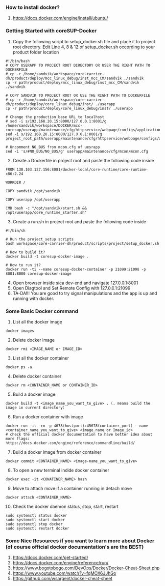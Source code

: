 ### How to install docker?
  1. https://docs.docker.com/engine/install/ubuntu/

### Getting Started with coreSUP-Docker
1. Copy the following script to setup_docker.sh file and place it to project root directory. Edit Line 4, 8 & 12 of setup_docker.sh occording to your product folder location
```
#!/bin/bash
# COPY USERAPP TO PROJECT ROOT DIRECTORY OR USER THE RIGHT PATH TO DOCKERFILE
# cp -r /home/sandvik/workspace/core-carrier-dh/product/deploy/mcc_linux_debug/inst_mcc_CM/sandvik ./sandvik
cp -r path/product/deploy/mcc_linux_debug/inst_mcc_CM/sandvik ./sandvik

# COPY SANDVIK TO PROJECT ROOT OR USE THE RIGHT PATH TO DOCKERFILE
# cp -r /home/sandvik/workspace/core-carrier-dh/product/deploy/core_linux_debug/inst/ ./userapp
cp -r path/product/deploy/core_linux_debug/inst/ ./userapp

# Change the production base URL to localhost
# sed -i s/192.168.20.15:8000/127.0.0.1:8001/g /home/sandvik/workspace/DOCKER/mcc-coresup/userapp/maintenance/cfg/httpservice/webpage/configs/applicationConfig.json
sed -i s/192.168.20.15:8000/127.0.0.1:8001/g project_root_path/userapp/maintenance/cfg/httpservice/webpage/configs/applicationConfig.json

# Uncomment NO_BUS from mcon.cfg of uesrapp
sed -i 's/#NO_BUS/NO_BUS/g' userapp/maintenance/cfg/mcon/mcon.cfg
```

2. Create a Dockerfile in project root and paste the following code inside
```
FROM 138.103.127.156:8081/docker-local/core-runtime/core-runtime-x86:2.24

WORKDIR /

COPY sandvik /opt/sandvik

COPY userapp /opt/userapp

CMD bash -c "/opt/sandvik/start.sh && /opt/userapp/core_runtime_starter.sh"
```
3. Create a run.sh in project root and paste the following code inside
```
#!/bin/sh

# Run the project_setup scripts
bash workspace/core-carrier-dh/product/scripts/project/setup_docker.sh

# How to build it?
docker build -t coresup-docker-image .

# How to run it?
docker run -ti --name coresup-docker-container -p 21099:21098 -p 8001:8000 coresup-docker-image
```
4. Open browser inside sica dev-end and navigate 127.0.0.1:8001
5. Open Diagtool and Set Remote Config with 127.0.0.1:21099
6. TA-DA!!! You are good to try signal manipulations and the app is up and running with docker.

### Some Basic Docker command
1. List all the docker image
```
docker images
```
2. Delete docker image
```
docker rmi <IMAGE_NAME or IMAGE_ID>
```
3. List all the docker container
```
docker ps -a
```
4. Delete docker container
```
docker rm <CONTAINER_NAME or CONTAINER_ID>
```
5. Build a docker image
```
docker build -t <image_name_you_want_to_give> . (. means build the image in current directory)
```
6. Run a docker container with image
```
docker run -it -rm -p 4678(hostport):45678(container_port) --name <container_name_you_want_to_give> <image_name or Image_id>
# check the official docker documentation to have better idea about more flags: https://docs.docker.com/engine/reference/commandline/build/
```
7. Build a docker image from docker container
```
docker commit <CONTAINER_NAME> <image-name_you_want_to_give>
```
8. To open a new terminal indide docker container
```
docker exec -it <CONATINER_NAME> bash
```
9. Move to attach move if a container running in detach move
````
docker attach <CONTAINER_NAME>
````
10. Check the docker daemon status, stop, start, restart
````
sudo systemctl status docker
sudo systemctl start docker
sudo systemctl stop docker
sudo systemctl restart docker
````


### Some Nice Resources if you want to learn more about Docker (of course official docker documentation's are the BEST)
1. https://docs.docker.com/get-started/
2. https://docs.docker.com/engine/reference/run/
3. https://www.bogotobogo.com/DevOps/Docker/Docker-Cheat-Sheet.php
4. https://www.youtube.com/watch?v=fqMOX6JJhGo
4. https://github.com/wsargent/docker-cheat-sheet
